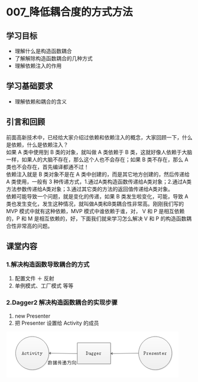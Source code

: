 # 007\_降低耦合度的方式方法

## 学习目标

* 理解什么是构造函数耦合
* 了解解除构造函数耦合的几种方式
* 理解依赖注入的作用

## 学习基础要求

* 理解依赖和耦合的含义

## 引言和回顾

前面高新技术中，已经给大家介绍过依赖和依赖注入的概念，大家回顾一下，什么是依赖，什么是依赖注入？  
如果 A 类中使用到 B 类的对象，就叫做 A 类依赖于 B 类，这就好像人依赖于大脑一样，如果人的大脑不存在，那么这个人也不会存在；如果 B 类不存在，那么 A 类也不会存在，首先编译都通不过！  
依赖注入就是 B 类对象不是在 A 类中创建的，而是其它地方创建的，然后传递给 A 类使用，一般有 3 种传递方式，1.通过A类构造函数传递给A类对象；2.通过A类方法参数传递给A类对象；3.通过其它类的方法的返回值传递给A类对象。  
依赖可能导致一个问题，就是变化的传递，如果 B 类发生啦变化，可能，导致 A 类也发生变化，发生这种情况，就叫做A类和B类耦合性非常高。刚刚我们写的 MVP 模式中就有这种依赖，MVP 模式中谁依赖于谁，对， V 和 P 是相互依赖的，P 和 M 是相互依赖的，好，下面我们就来学习怎么解决 V 和 P 的构造函数耦合性非常高的问题。

## 课堂内容

### 1.解决构造函数导致耦合的方式

1. 配置文件 ＋ 反射
2. 单例模式、工厂模式 等等

### 2.Dagger2 解决构造函数耦合的实现步骤

1. new Presenter
2. 把 Presenter 设置给 Activity 的成员

![](img/architecture004.png)





